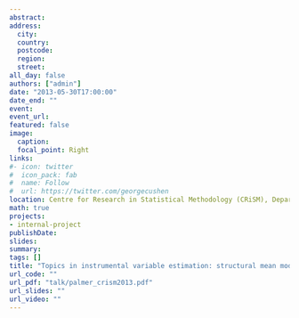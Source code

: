 ```yaml
---
abstract: 
address:
  city: 
  country: 
  postcode: 
  region: 
  street: 
all_day: false
authors: ["admin"]
date: "2013-05-30T17:00:00"
date_end: ""
event: 
event_url: 
featured: false
image:
  caption: 
  focal_point: Right
links:
#- icon: twitter
#  icon_pack: fab
#  name: Follow
#  url: https://twitter.com/georgecushen
location: Centre for Research in Statistical Methodology (CRiSM), Department of Statistics, University of Warwick
math: true
projects:
- internal-project
publishDate: 
slides: 
summary: 
tags: []
title: "Topics in instrumental variable estimation: structural mean models and bounds"
url_code: ""
url_pdf: "talk/palmer_crism2013.pdf"
url_slides: ""
url_video: ""
---
```


